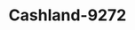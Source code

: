---
f_zip-code: 44705
f_state-code: OH
title: Cashland-9272
f_phone: 330-455-2728
f_city-only: Canton
f_address: 3048 Mahoning Rd Ne Canton
f_location-unique-id: '9272'
slug: cashland-9272
updated-on: '2024-05-30T13:46:58.046Z'
created-on: '2024-05-30T13:36:59.803Z'
published-on: '2024-05-30T13:54:32.469Z'
f_city-state: cms/city/canton-oh.md
f_company: cms/company/cashland.md
f_state: cms/state/ohio.md
layout: '[payday-loan].html'
tags: payday-loan
---
